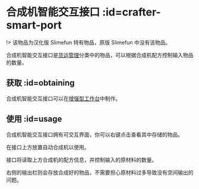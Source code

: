 # 合成机智能交互接口 :id=crafter-smart-port

!> 该物品为汉化版 Slimefun 特有物品，原版 Slimefun 中没有该物品。

合成机智能交互接口是[货运管理](/Cargo-Management)分类中的物品，可以根据合成机配方控制输入物品的数量。

## 获取 :id=obtaining

合成机智能交互接口可以在[增强型工作台](/Enhanced-Crafting-Table)中制作。

## 使用 :id=usage

合成机智能交互接口拥有可交互界面，你可以右键点击查看其中存储的物品。

在接口上方放置自动合成机以使用。

接口将读取上方合成机的配方信息，并控制输入的原材料的数量。

右侧的输出栏则会存放合成好的物品，不需要担心原材料过多导致没有空间输出的问题。
